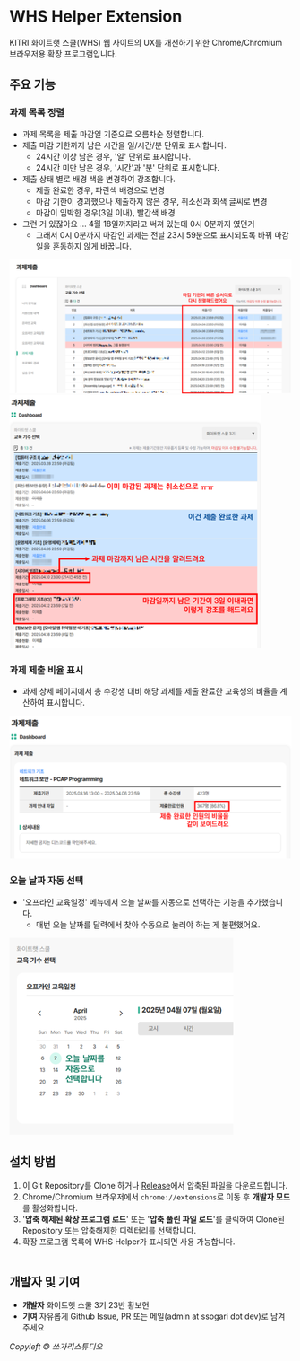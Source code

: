 # WHS Helper Extension
KITRI 화이트햇 스쿨(WHS) 웹 사이트의 UX를 개선하기 위한 Chrome/Chromium 브라우저용 확장 프로그램입니다.

## 주요 기능
### 과제 목록 정렬
* 과제 목록을 제출 마감일 기준으로 오름차순 정렬합니다.
* 제출 마감 기한까지 남은 시간을 일/시간/분 단위로 표시합니다.
    * 24시간 이상 남은 경우, '일' 단위로 표시합니다.
    * 24시간 미만 남은 경우, '시간'과 '분' 단위로 표시합니다.
* 제출 상태 별로 배경 색을 변경하여 강조합니다.
    * 제출 완료한 경우, 파란색 배경으로 변경
    * 마감 기한이 경과했으나 제출하지 않은 경우, 취소선과 회색 글씨로 변경
    * 마감이 임박한 경우(3일 이내), 빨간색 배경
 * 그런 거 있잖아요 ... 4월 18일까지라고 써져 있는데 0시 0분까지 였던거
     * 그래서 0시 0분까지 마감인 과제는 전날 23시 59분으로 표시되도록 바꿔 마감일을 혼동하지 않게 바꿉니다.
<img src="4e.png" alt="과제 목록 정렬 및 스타일 적용" style="width:750px;">
<img src="3e.png" alt="과제 목록 정렬 및 스타일 적용" style="width:450px;">

<br />

### 과제 제출 비율 표시
* 과제 상세 페이지에서 총 수강생 대비 해당 과제를 제출 완료한 교육생의 비율을 계산하여 표시합니다.
<img src="2.png" alt="제출 완료 비율 표시" style="width:600px;">
<br />

### 오늘 날짜 자동 선택
* '오프라인 교육일정' 메뉴에서 오늘 날짜를 자동으로 선택하는 기능을 추가했습니다.
  * 매번 오늘 날짜를 달력에서 찾아 수동으로 눌러야 하는 게 불편했어요.
<img src="1.png" alt="날짜 자동 선택" style="width:400px;">
 <br />
 
## 설치 방법
1. 이 Git Repository를 Clone 하거나 [Release](https://github.com/ssogari-dev/whs-helper/releases/tag/release)에서 압축된 파일을 다운로드합니다.
2. Chrome/Chromium 브라우저에서 `chrome://extensions`로 이동 후 **개발자 모드**를 활성화합니다.
3. '**압축 해제된 확장 프로그램 로드**' 또는 '**압축 풀린 파일 로드**'를 클릭하여 Clone된 Repository 또는 압축해제한 디렉터리를 선택합니다.
4. 확장 프로그램 목록에 WHS Helper가 표시되면 사용 가능합니다.
<br /><br />
## 개발자 및 기여
* **개발자** 화이트햇 스쿨 3기 23반 황보현
* **기여** 자유롭게 Github Issue, PR 또는 메일(admin at ssogari dot dev)로 남겨주세요

_Copyleft 🄯 쏘가리스튜디오_
